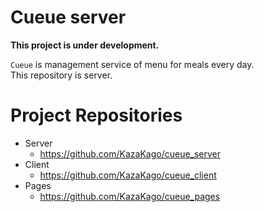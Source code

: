 # Cueue server

**This project is under development.**

`Cueue` is management service of menu for meals every day.  
This repository is server.

# Project Repositories

- Server
    - https://github.com/KazaKago/cueue_server
- Client
    - https://github.com/KazaKago/cueue_client
- Pages
    - https://github.com/KazaKago/cueue_pages
